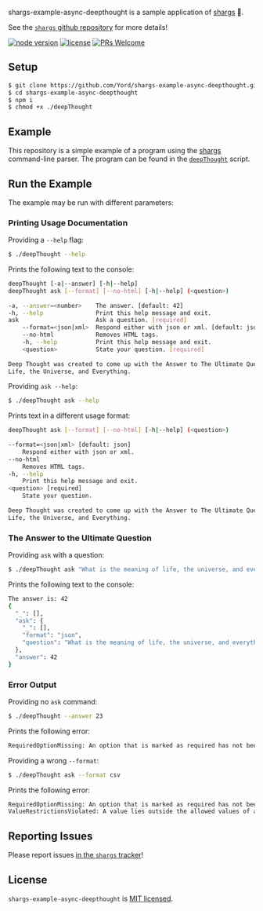 shargs-example-async-deepthought is a sample application of [shargs][shargs] 🦈.

See the [`shargs` github repository][shargs] for more details!

[![node version][shield-node]][node]
[![license][shield-license]][license]
[![PRs Welcome][shield-prs]][contribute]

## Setup

```bash
$ git clone https://github.com/Yord/shargs-example-async-deepthought.git
$ cd shargs-example-async-deepthought
$ npm i
$ chmod +x ./deepThought
```

## Example

This repository is a simple example of a program using the [shargs][shargs] command-line parser.
The program can be found in the [`deepThought`][deepThought] script.

## Run the Example

The example may be run with different parameters:

### Printing Usage Documentation

Providing a `--help` flag:

```bash
$ ./deepThought --help
```

Prints the following text to the console:

```bash
deepThought [-a|--answer] [-h|--help]                                           
deepThought ask [--format] [--no-html] [-h|--help] (<question>)                 
                                                                                
-a, --answer=<number>    The answer. [default: 42]                              
-h, --help               Print this help message and exit.                      
ask                      Ask a question. [required]                             
    --format=<json|xml>  Respond either with json or xml. [default: json]       
    --no-html            Removes HTML tags.                                     
    -h, --help           Print this help message and exit.                      
    <question>           State your question. [required]                        
                                                                                
Deep Thought was created to come up with the Answer to The Ultimate Question of 
Life, the Universe, and Everything.                                             
```

Providing `ask --help`:

```bash
$ ./deepThought ask --help
```

Prints text in a different usage format:

```bash
deepThought ask [--format] [--no-html] [-h|--help] (<question>)                 
                                                                                
--format=<json|xml> [default: json]                                             
    Respond either with json or xml.                                            
--no-html                                                                       
    Removes HTML tags.                                                          
-h, --help                                                                      
    Print this help message and exit.                                           
<question> [required]                                                           
    State your question.                                                        
                                                                                
Deep Thought was created to come up with the Answer to The Ultimate Question of 
Life, the Universe, and Everything.                                             
```

### The Answer to the Ultimate Question

Providing `ask` with a question:

```bash
$ ./deepThought ask "What is the meaning of life, the universe, and everything?"
```

Prints the following text to the console:

```bash
The answer is: 42
{
  "_": [],
  "ask": {
    "_": [],
    "format": "json",
    "question": "What is the meaning of life, the universe, and everything?"
  },
  "answer": 42
}
```

### Error Output

Providing no `ask` command:

```bash
$ ./deepThought --answer 23
```

Prints the following error:

```bash
RequiredOptionMissing: An option that is marked as required has not been provided.
```

Providing a wrong `--format`:

```bash
$ ./deepThought ask --format csv
```

Prints the following error:

```bash
RequiredOptionMissing: An option that is marked as required has not been provided.
ValueRestrictionsViolated: A value lies outside the allowed values of an option.
```

## Reporting Issues

Please report issues [in the `shargs` tracker][issues]!

## License

`shargs-example-async-deepthought` is [MIT licensed][license].



[contribute]: https://github.com/Yord/shargs#contributing
[deepThought]: https://github.com/Yord/shargs-example-async-deepthought/blob/master/deepThought
[issues]: https://github.com/Yord/shargs/issues
[license]: https://github.com/Yord/shargs-example-async-deepthought/blob/master/LICENSE
[node]: https://nodejs.org/
[shargs]: https://github.com/Yord/shargs
[shield-license]: https://img.shields.io/badge/license-MIT-yellow.svg?labelColor=313A42
[shield-node]: https://img.shields.io/node/v/shargs?color=red&labelColor=313A42
[shield-prs]: https://img.shields.io/badge/PRs-welcome-green.svg?labelColor=313A42